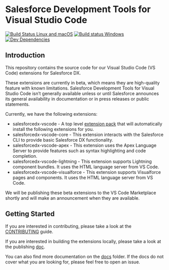# Salesforce Development Tools for Visual Studio Code 

[![Build Status Linux and macOS](https://travis-ci.org/forcedotcom/salesforcedx-vscode.svg?branch=develop)](https://travis-ci.org/forcedotcom/salesforcedx-vscode)
[![Build status Windows](https://ci.appveyor.com/api/projects/status/n0ef03jpdl95jugj/branch/develop?svg=true)](https://ci.appveyor.com/project/guw/salesforcedx-vscode/branch/develop)
[![Dev Dependencies](https://david-dm.org/forcedotcom/salesforcedx-vscode/dev-status.svg)](docs/dependencies.md)

## Introduction

This repository contains the source code for our Visual Studio Code (VS Code)
extensions for Salesforce DX.

These extensions are currently in beta, which means they are high-quality
feature with known limitations. Salesforce Development Tools for Visual Studio
Code isn’t generally available unless or until Salesforce announces its general
availability in documentation or in press releases or public statements.

Currently, we have the following extensions:

* salesforcedx-vscode - A top level [extension
   pack](https://code.visualstudio.com/docs/extensionAPI/extension-manifest#_extension-packs)
   that will automatically install the following extensions for you.
* salesforcedx-vscode-core - This extension interacts with the Salesforce CLI to
  provide basic Salesforce DX functionality.
* salesforcedx-vscode-apex - This extension uses the Apex Language Server to
  provide features such as syntax highlighting and code completion.
* salesforcedx-vscode-lightning - This extension supports Lightning component
  bundles. It uses the HTML language server from VS Code.
* salesforcedx-vscode-visualforce - This extension supports Visualforce pages
  and components. It uses the HTML language server from VS Code.

We will be publishing these beta extensions to the VS Code Marketplace shortly
and will make an announcement when they are available.

## Getting Started

If you are interested in contributing, please take a look at the
[CONTRIBUTING](contributing.md) guide.

If you are interested in building the extensions locally, please take a look at
the publishing [doc](docs/publishing.md).

You can also find more documentation on the [docs](docs) folder. If the docs do
not cover what you are looking for, please feel free to open an issue.